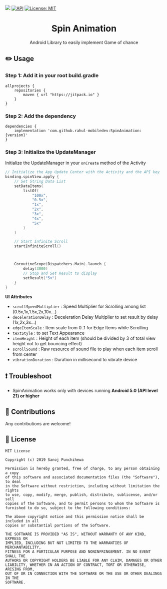 [![](https://jitpack.io/v/rahul-mobiledev/SpinAnimation.svg)](https://jitpack.io/#rahul-mobiledev/SpinAnimation)
[![API](https://img.shields.io/badge/API-21%2B-brightgreen.svg?style=flat)](https://android-arsenal.com/api?level=21)
[![License: MIT](https://img.shields.io/badge/License-MIT-blue.svg)](https://github.com/SanojPunchihewa/InAppUpdater/blob/master/LICENSE)

<h1 align="center">Spin Animation</h1>
<p align="center">Android Library to easily implement Game of chance</p>

## :pencil2: Usage

### Step 1: Add it in your root build.gradle

```Gradle
allprojects {
    repositories {
        maven { url "https://jitpack.io" }
    }
}
```

### Step 2: Add the dependency

```Gradle
dependencies {
    implementation 'com.github.rahul-mobiledev:SpinAnimation:{version}'
}
```

### Step 3: Initialize the UpdateManager

Initialize the UpdateManager in your `onCreate` method of the Activity

```kotlin
// Initialize the App Update Center with the Activity and the API key
binding.spinView.apply {
    // Set String Data List
    setDataItems(
        listOf(
            "100x",
            "0.5x",
            "1x",
            "2x",
            "3x",
            "4x",
            "5x"
        )
    )

    // Start Infinite Scroll
    startInfiniteScroll()



    CoroutineScope(Dispatchers.Main).launch {
        delay(3000)
        // Stop and Set Result to display
        setResult("5x")
    }
}
```

**UI Attributes**

* `scrollSpeedMultiplier` : Speed Multiplier for Scrolling among list (0.5x,1x,1.5x,2x,10x...)
* `decelerationDelay` : Deceleration Delay Multiplier to set result by delay (1x,2x,3x...)
* `edgeItemScale` : Item scale from 0..1 for Edge Items while Scrolling
* `textStyle` : to set Text Appearance
* `itemHeight` : Height of each item (should be divided by 3 of total view height not to get
  bouncing effect)
* `scrollSound` : Raw resource of sound file to play when each item scroll from center
* `vibrationDuration` : Duration in millisecond to vibrate device

## :exclamation: Troubleshoot

- SpinAnimation works only with devices running **Android 5.0 (API level 21) or higher**

## :open_hands: Contributions

Any contributions are welcome!

## :page_facing_up: License

```
MIT License

Copyright (c) 2019 Sanoj Punchihewa

Permission is hereby granted, free of charge, to any person obtaining a copy
of this software and associated documentation files (the "Software"), to deal
in the Software without restriction, including without limitation the rights
to use, copy, modify, merge, publish, distribute, sublicense, and/or sell
copies of the Software, and to permit persons to whom the Software is
furnished to do so, subject to the following conditions:

The above copyright notice and this permission notice shall be included in all
copies or substantial portions of the Software.

THE SOFTWARE IS PROVIDED "AS IS", WITHOUT WARRANTY OF ANY KIND, EXPRESS OR
IMPLIED, INCLUDING BUT NOT LIMITED TO THE WARRANTIES OF MERCHANTABILITY,
FITNESS FOR A PARTICULAR PURPOSE AND NONINFRINGEMENT. IN NO EVENT SHALL THE
AUTHORS OR COPYRIGHT HOLDERS BE LIABLE FOR ANY CLAIM, DAMAGES OR OTHER
LIABILITY, WHETHER IN AN ACTION OF CONTRACT, TORT OR OTHERWISE, ARISING FROM,
OUT OF OR IN CONNECTION WITH THE SOFTWARE OR THE USE OR OTHER DEALINGS IN THE
SOFTWARE.
```
